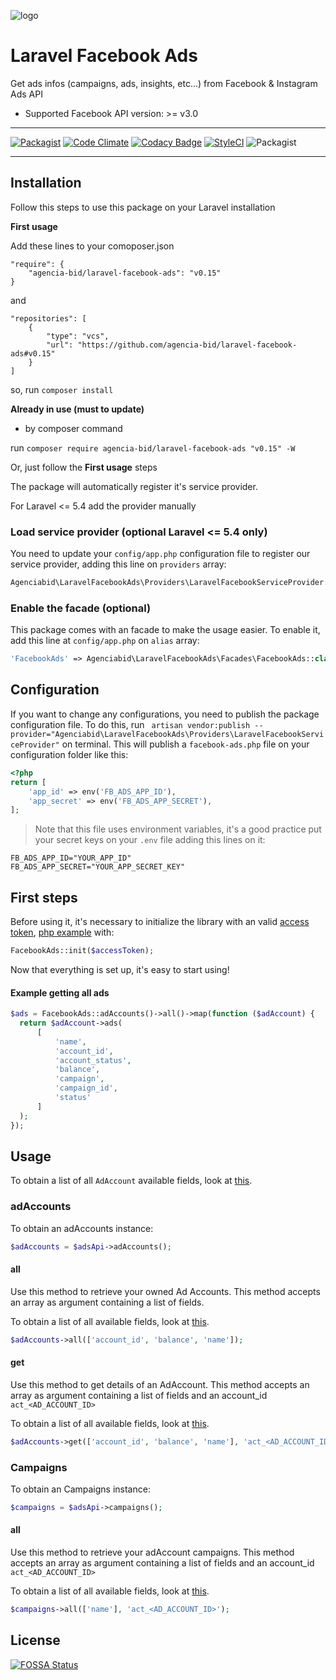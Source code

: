 <p align="center">

![logo](laravel-facebook-ads.png)

</p>

# Laravel Facebook Ads

Get ads infos (campaigns, ads, insights, etc...) from Facebook & Instagram Ads API

* Supported Facebook API version: >= v3.0

---

<p align="center">

[![Packagist](https://img.shields.io/packagist/v/edbizarro/laravel-facebook-ads.svg)](https://packagist.org/packages/edbizarro/laravel-facebook-ads) [![Code Climate](https://codeclimate.com/github/edbizarro/laravel-facebook-ads/badges/gpa.svg)](https://codeclimate.com/github/edbizarro/laravel-facebook-ads) [![Codacy Badge](https://api.codacy.com/project/badge/Grade/1417f30a21a549be812b54d59fdfdf0e)](https://www.codacy.com/app/edbizarro/laravel-facebook-ads?utm_source=github.com&amp;utm_medium=referral&amp;utm_content=edbizarro/laravel-facebook-ads&amp;utm_campaign=Badge_Grade) [![StyleCI](https://styleci.io/repos/55666212/shield)](https://styleci.io/repos/55666212) ![Packagist](https://img.shields.io/packagist/dm/edbizarro/laravel-facebook-ads.svg)

</p>

---

## Installation

Follow this steps to use this package on your Laravel installation

**First usage**

Add these lines to your comoposer.json
```
"require": {
    "agencia-bid/laravel-facebook-ads": "v0.15"
}
```

and 

```
"repositories": [
    {
        "type": "vcs",
        "url": "https://github.com/agencia-bid/laravel-facebook-ads#v0.15"
    }
]
```

so, run `composer install`


**Already in use (must to update)**

- by composer command 

run `composer require agencia-bid/laravel-facebook-ads "v0.15" -W`

Or, just follow the **First usage** steps




The package will automatically register it's service provider.

For Laravel <= 5.4 add the provider manually

### Load service provider (optional Laravel <= 5.4 only)

You need to update your `config/app.php` configuration file to register our service provider, adding this line on `providers` array:

```php
Agenciabid\LaravelFacebookAds\Providers\LaravelFacebookServiceProvider::class
```

### Enable the facade (optional)

This package comes with an facade to make the usage easier. To enable it, add this line at `config/app.php` on `alias` array:

```php
'FacebookAds' => Agenciabid\LaravelFacebookAds\Facades\FacebookAds::class
```

## Configuration

If you want to change any configurations, you need to publish the package configuration file. To do this, run ` artisan vendor:publish --provider="Agenciabid\LaravelFacebookAds\Providers\LaravelFacebookServiceProvider"` on terminal.
This will publish a `facebook-ads.php` file on your configuration folder like this:

```php
<?php
return [
    'app_id' => env('FB_ADS_APP_ID'),
    'app_secret' => env('FB_ADS_APP_SECRET'),
];
```

> Note that this file uses environment variables, it's a good practice put your secret keys on your `.env` file adding this lines on it:


```
FB_ADS_APP_ID="YOUR_APP_ID"
FB_ADS_APP_SECRET="YOUR_APP_SECRET_KEY"
```

## First steps

Before using it, it's necessary to initialize the library with an valid [access token](https://developers.facebook.com/docs/facebook-login/access-tokens#usertokens), [php example](https://github.com/facebook/php-graph-sdk/blob/master/docs/examples/facebook_login.md) with:

```php
FacebookAds::init($accessToken);
```

Now that everything is set up, it's easy to start using!

#### Example getting all ads

```php
$ads = FacebookAds::adAccounts()->all()->map(function ($adAccount) {
  return $adAccount->ads(
      [
          'name',
          'account_id',
          'account_status',
          'balance',
          'campaign',
          'campaign_id',
          'status'
      ]
  );
});
```

## Usage

To obtain a list of all `AdAccount` available fields, look at [this](https://github.com/facebook/facebook-php-ads-sdk/blob/master/src/FacebookAds/Object/Fields/AdAccountFields.php).

### adAccounts

To obtain an adAccounts instance:

```php
$adAccounts = $adsApi->adAccounts();
```

#### all

Use this method to retrieve your owned Ad Accounts. This method accepts an array as argument containing a list of fields.

To obtain a list of all available fields, look at [this](https://github.com/facebook/facebook-php-ads-sdk/blob/master/src/FacebookAds/Object/Fields/AdAccountFields.php).

```php
$adAccounts->all(['account_id', 'balance', 'name']);
```

#### get

Use this method to get details of an AdAccount. This method accepts an array as argument containing a list of fields and an account_id `act_<AD_ACCOUNT_ID>`

To obtain a list of all available fields, look at [this](https://github.com/facebook/facebook-php-ads-sdk/blob/master/src/FacebookAds/Object/Fields/AdAccountFields.php).

```php
$adAccounts->get(['account_id', 'balance', 'name'], 'act_<AD_ACCOUNT_ID>');
```


### Campaigns

To obtain an Campaigns instance:

```php
$campaigns = $adsApi->campaigns();
```

#### all

Use this method to retrieve your adAccount campaigns. This method accepts an array as argument containing a list of fields and an account_id `act_<AD_ACCOUNT_ID>`

To obtain a list of all available fields, look at [this](https://github.com/facebook/facebook-php-business-sdk/blob/master/src/FacebookAds/Object/Fields/CampaignFields.php).

```php
$campaigns->all(['name'], 'act_<AD_ACCOUNT_ID>');
```


## License
[![FOSSA Status](https://app.fossa.io/api/projects/git%2Bgithub.com%2Fedbizarro%2Flaravel-facebook-ads.svg?type=large)](https://app.fossa.io/projects/git%2Bgithub.com%2Fedbizarro%2Flaravel-facebook-ads?ref=badge_large)
